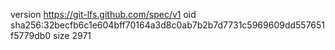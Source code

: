 version https://git-lfs.github.com/spec/v1
oid sha256:32becfb6c1e604bff70164a3d8c0ab7b2b7d7731c5969609dd557651f5779db0
size 2971
